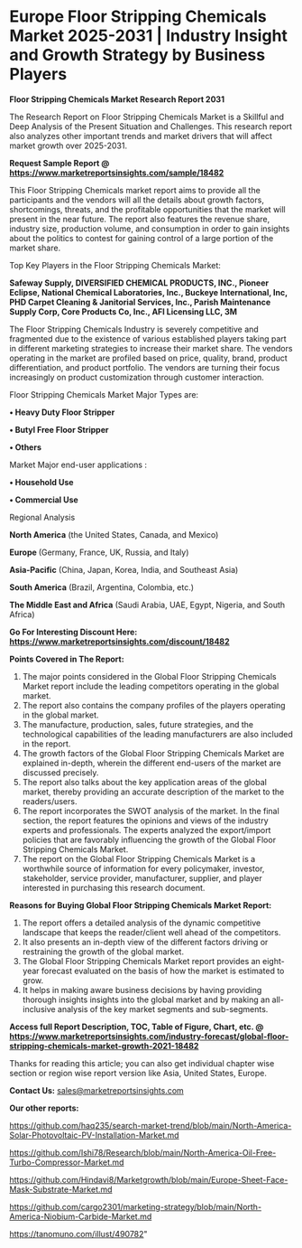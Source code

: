  # Europe Floor Stripping Chemicals Market 2025-2031 | Industry Insight and Growth Strategy by Business Players

<strong>Floor Stripping Chemicals Market Research Report 2031</strong>

The Research Report on Floor Stripping Chemicals Market is a Skillful and Deep Analysis of the Present Situation and Challenges. This research report also analyzes other important trends and market drivers that will affect market growth over 2025-2031.

<strong>Request Sample Report @ <a href=https://www.marketreportsinsights.com/sample/18482>https://www.marketreportsinsights.com/sample/18482</a></strong>

This Floor Stripping Chemicals market report aims to provide all the participants and the vendors will all the details about growth factors, shortcomings, threats, and the profitable opportunities that the market will present in the near future. The report also features the revenue share, industry size, production volume, and consumption in order to gain insights about the politics to contest for gaining control of a large portion of the market share.

Top Key Players in the Floor Stripping Chemicals Market:

<strong>Safeway Supply, DIVERSIFIED CHEMICAL PRODUCTS, INC., Pioneer Eclipse, National Chemical Laboratories, Inc., Buckeye International, Inc, PHD Carpet Cleaning & Janitorial Services, Inc., Parish Maintenance Supply Corp, Core Products Co, Inc., AFI Licensing LLC, 3M</strong>

The Floor Stripping Chemicals Industry is severely competitive and fragmented due to the existence of various established players taking part in different marketing strategies to increase their market share. The vendors operating in the market are profiled based on price, quality, brand, product differentiation, and product portfolio. The vendors are turning their focus increasingly on product customization through customer interaction.

Floor Stripping Chemicals Market Major Types are:

<strong>• Heavy Duty Floor Stripper

• Butyl Free Floor Stripper

• Others</strong>

Market Major end-user applications :

<strong>• Household Use

• Commercial Use</strong>

Regional Analysis

</u><strong><b>North America</b></strong> (the United States, Canada, and Mexico)

<strong><b>Europe </b></strong>(Germany, France, UK, Russia, and Italy)

<strong><b>Asia-Pacific</b></strong> (China, Japan, Korea, India, and Southeast Asia)

<strong><b>South America</b></strong> (Brazil, Argentina, Colombia, etc.)

<strong><b>The Middle East and Africa</b></strong> (Saudi Arabia, UAE, Egypt, Nigeria, and South Africa)

<strong>Go For Interesting Discount Here: <a href=https://www.marketreportsinsights.com/discount/18482>https://www.marketreportsinsights.com/discount/18482</a></strong>

<strong>Points Covered in The Report:</strong>
<ol>
  <li>The major points considered in the Global Floor Stripping Chemicals Market report include the leading competitors operating in the global market.</li>
  <li>The report also contains the company profiles of the players operating in the global market.</li>
  <li>The manufacture, production, sales, future strategies, and the technological capabilities of the leading manufacturers are also included in the report.</li>
  <li>The growth factors of the Global Floor Stripping Chemicals Market are explained in-depth, wherein the different end-users of the market are discussed precisely.</li>
  <li>The report also talks about the key application areas of the global market, thereby providing an accurate description of the market to the readers/users.</li>
  <li>The report incorporates the SWOT analysis of the market. In the final section, the report features the opinions and views of the industry experts and professionals. The experts analyzed the export/import policies that are favorably influencing the growth of the Global Floor Stripping Chemicals Market.</li>
  <li>The report on the Global Floor Stripping Chemicals Market is a worthwhile source of information for every policymaker, investor, stakeholder, service provider, manufacturer, supplier, and player interested in purchasing this research document.</li>
</ol>
<strong>Reasons for Buying Global Floor Stripping Chemicals Market Report:</strong>

<ol>
  <li>The report offers a detailed analysis of the dynamic competitive landscape that keeps the reader/client well ahead of the competitors.</li>
  <li>It also presents an in-depth view of the different factors driving or restraining the growth of the global market.</li>
  <li>The Global Floor Stripping Chemicals Market report provides an eight-year forecast evaluated on the basis of how the market is estimated to grow.</li>
  <li>It helps in making aware business decisions by having providing thorough insights insights into the global market and by making an all-inclusive analysis of the key market segments and sub-segments.</li>
</ol>
<strong>Access full Report Description, TOC, Table of Figure, Chart, etc. @ <a href=https://www.marketreportsinsights.com/industry-forecast/global-floor-stripping-chemicals-market-growth-2021-18482>https://www.marketreportsinsights.com/industry-forecast/global-floor-stripping-chemicals-market-growth-2021-18482</a></strong>


Thanks for reading this article; you can also get individual chapter wise section or region wise report version like Asia, United States, Europe.

<strong>Contact Us:</strong>
sales@marketreportsinsights.com

<strong>Our other reports:</strong>

<a href=https://github.com/haq235/search-market-trend/blob/main/North-America-Solar-Photovoltaic-PV-Installation-Market.md>https://github.com/haq235/search-market-trend/blob/main/North-America-Solar-Photovoltaic-PV-Installation-Market.md</a>

<a href=https://github.com/Ishi78/Research/blob/main/North-America-Oil-Free-Turbo-Compressor-Market.md>https://github.com/Ishi78/Research/blob/main/North-America-Oil-Free-Turbo-Compressor-Market.md</a>

<a href=https://github.com/Hindavi8/Marketgrowth/blob/main/Europe-Sheet-Face-Mask-Substrate-Market.md>https://github.com/Hindavi8/Marketgrowth/blob/main/Europe-Sheet-Face-Mask-Substrate-Market.md</a>

<a href=https://github.com/cargo2301/marketing-strategy/blob/main/North-America-Niobium-Carbide-Market.md>https://github.com/cargo2301/marketing-strategy/blob/main/North-America-Niobium-Carbide-Market.md</a>

<a href=https://tanomuno.com/illust/490782>https://tanomuno.com/illust/490782</a>"
